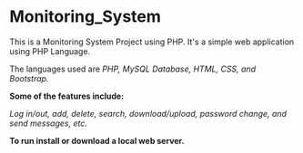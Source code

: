 # Monitoring_System
This is a Monitoring System Project using PHP. It's a simple web application using PHP Language. 

The languages used are _PHP, MySQL Database, HTML, CSS, and Bootstrap._

**Some of the features include:**

_Log in/out, add, delete, search, download/upload, password change, and send messages, etc._

**To run install or download a local web server.**
